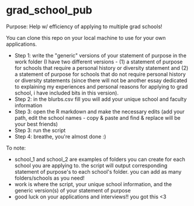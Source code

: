 # grad_school_pub

Purpose: Help w/ efficiency of applying to multiple grad schools!

You can clone this repo on your local machine to use for your own applications.

- Step 1: write the "generic" versions of your statement of purpose in the work folder (I have two different versions - (1) a statement of purpose for schools that require a personal history or diversity statement and (2) a statement of purpose for schools that do not require personal history or diversity statements (since there will not be another essay dedicated to explaining my experiences and personal reasons for applying to grad school, i have included bits in this version).
- Step 2: in the blurbs.csv fill you will add your unique school and faculty information
- Step 3: open the R markdown and make the necessary edits (add your path, edit the school names - copy & paste and find & replace will be your best friends)
- Step 3: run the script 
- Step 4: breathe, you're almost done :) 

To note: 

- school_1 and school_2 are examples of folders you can create for each school you are applying to. the script will output corresponding statement of purpose's to each school's folder. you can add as many folders/schools as you need!  
- work is where the script, your unique school information, and the generic version(s) of your statement of purpose 
- good luck on your applications and interviews!! you got this <3
     
